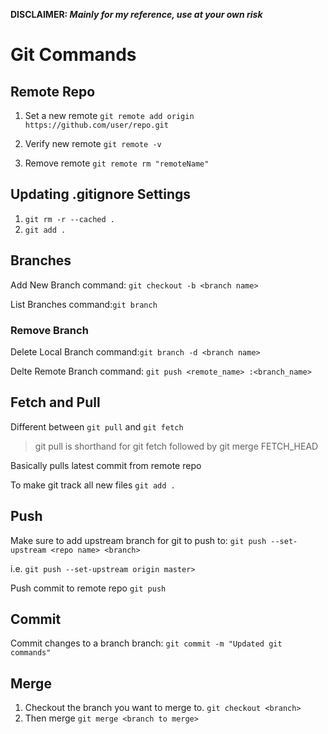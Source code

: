 **DISCLAIMER: _Mainly for my reference, use at your own risk_**

# Git Commands

## Remote Repo
1. Set a new remote
`git remote add origin https://github.com/user/repo.git`

2. Verify new remote
`git remote -v`

3. Remove remote
`git remote rm "remoteName"`

## Updating .gitignore Settings
1. `git rm -r --cached .`
2. `git add .`

## Branches

Add New Branch command: `git checkout -b <branch name>`

List Branches command:`git branch`

### Remove Branch
Delete Local Branch command:`git branch -d <branch name>`

Delte Remote Branch command: `git push <remote_name> :<branch_name>`

## Fetch and Pull

Different between `git pull` and `git fetch`
>git pull is shorthand for git fetch followed by git merge FETCH_HEAD

Basically pulls latest commit from remote repo

To make git track all new files
`git add .`

## Push
Make sure to add upstream branch for git to push to: 
`git push --set-upstream <repo name> <branch>`

i.e. `git push --set-upstream origin master>`

Push commit to remote repo
`git push`

## Commit
Commit changes to a branch branch: `git commit -m "Updated git commands"`

## Merge
1. Checkout the branch you want to merge to. `git checkout <branch>`
2. Then merge `git merge <branch to merge>`